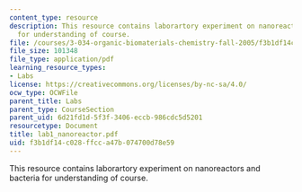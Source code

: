 ```yaml
---
content_type: resource
description: This resource contains laborartory experiment on nanoreactors and bacteria
  for understanding of course.
file: /courses/3-034-organic-biomaterials-chemistry-fall-2005/f3b1df14c028ffcca47b074700d78e59_lab1_nanoreactor.pdf
file_size: 101348
file_type: application/pdf
learning_resource_types:
- Labs
license: https://creativecommons.org/licenses/by-nc-sa/4.0/
ocw_type: OCWFile
parent_title: Labs
parent_type: CourseSection
parent_uid: 6d21fd1d-5f3f-3406-eccb-986cdc5d5201
resourcetype: Document
title: lab1_nanoreactor.pdf
uid: f3b1df14-c028-ffcc-a47b-074700d78e59
---
```

This resource contains laborartory experiment on nanoreactors and bacteria for understanding of course.